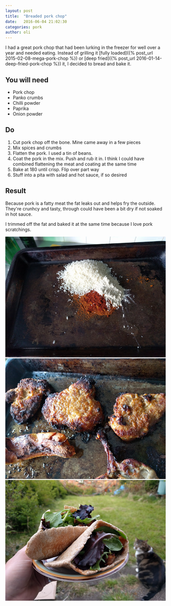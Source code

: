 ```yaml
---
layout: post
title:  "Breaded pork chop"
date:   2016-06-04 21:02:30
categories: pork
author: oli
---
```


I had a great pork chop that had been lurking in the freezer for well over a year and needed eating.  Instead of grilling it [fully loaded]({% post_url 2015-02-08-mega-pork-chop %}) or [deep fried]({% post_url 2016-01-14-deep-fried-pork-chop %}) it, I decided to bread and bake it.  


## You will need

* Pork chop
* Panko crumbs
* Chilli powder
* Paprika
* Onion powder

## Do

1. Cut pork chop off the bone.  Mine came away in a few pieces 
2. Mix spices and crumbs
3. Flatten the pork.  I used a tin of beans.
4. Coat the pork in the mix.  Push and rub it in.  I think I could have combined flattening the meat and coating at the same time
5. Bake at 180 until crisp.  Flip over part way
6. Stuff into a pita with salad and hot sauce, if so desired


## Result

Because pork is a fatty meat the fat leaks out and helps fry the outside.  They're crunhcy and tasty, through could have been a bit dry if not soaked in hot sauce.

I trimmed off the fat and baked it at the same time because I love pork scratchings.

![Coating mix](/images/breaded_pork/breaded_pork_1.jpg)
![Fresh from the oven](/images/breaded_pork/breaded_pork_2.jpg)
![About to get eaten](/images/breaded_pork/breaded_pork_3.jpg)



